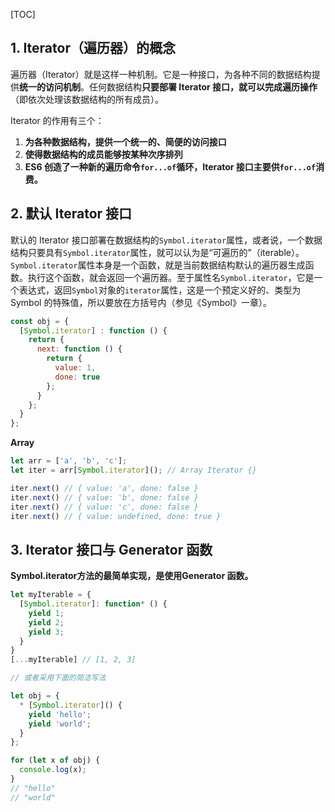 [TOC]

## 1. Iterator（遍历器）的概念 ##

遍历器（Iterator）就是这样一种机制。它是一种接口，为各种不同的数据结构提供**统一的访问机制**。任何数据结构**只要部署 Iterator 接口，就可以完成遍历操作**（即依次处理该数据结构的所有成员）。

Iterator 的作用有三个：

1. **为各种数据结构，提供一个统一的、简便的访问接口**
2. **使得数据结构的成员能够按某种次序排列**
3. **ES6 创造了一种新的遍历命令`for...of`循环，Iterator 接口主要供`for...of`消费。**

## 2. 默认 Iterator 接口  ##

默认的 Iterator 接口部署在数据结构的`Symbol.iterator`属性，或者说，一个数据结构只要具有`Symbol.iterator`属性，就可以认为是“可遍历的”（iterable）。`Symbol.iterator`属性本身是一个函数，就是当前数据结构默认的遍历器生成函数。执行这个函数，就会返回一个遍历器。至于属性名`Symbol.iterator`，它是一个表达式，返回`Symbol`对象的`iterator`属性，这是一个预定义好的、类型为 Symbol 的特殊值，所以要放在方括号内（参见《Symbol》一章）。

```javascript
const obj = {
  [Symbol.iterator] : function () {
    return {
      next: function () {
        return {
          value: 1,
          done: true
        };
      }
    };
  }
};
```

**Array**

```javascript
let arr = ['a', 'b', 'c'];
let iter = arr[Symbol.iterator](); // Array Iterator {}

iter.next() // { value: 'a', done: false }
iter.next() // { value: 'b', done: false }
iter.next() // { value: 'c', done: false }
iter.next() // { value: undefined, done: true }
```

## 3. Iterator 接口与 Generator 函数 ##

**Symbol.iterator方法的最简单实现，是使用Generator 函数。**

```js
let myIterable = {
  [Symbol.iterator]: function* () {
    yield 1;
    yield 2;
    yield 3;
  }
}
[...myIterable] // [1, 2, 3]

// 或者采用下面的简洁写法

let obj = {
  * [Symbol.iterator]() {
    yield 'hello';
    yield 'world';
  }
};

for (let x of obj) {
  console.log(x);
}
// "hello"
// "world"
```

